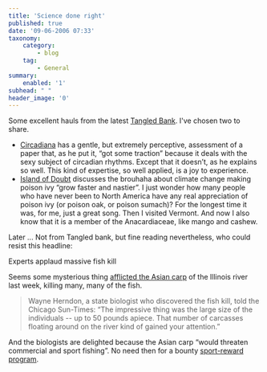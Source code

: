 ```yaml
---
title: 'Science done right'
published: true
date: '09-06-2006 07:33'
taxonomy:
    category:
        - blog
    tag:
        - General
summary:
    enabled: '1'
subhead: " "
header_image: '0'
---
```


Some excellent hauls from the latest [Tangled Bank](http://danielmorgan.blogspot.com/2006/06/tangled-bank-55.html). I've chosen two to share.


  * [Circadiana](http://circadiana.blogspot.com/2006/05/eight-hours-circadian-rhythm-do-not.html) has a gentle, but extremely perceptive, assessment of a paper that, as he put it, “got some traction” because it deals with the sexy subject of circadian rhythms. Except that it doesn’t, as he explains so well. This kind of expertise, so well applied, is a joy to experience.
  * [Island of Doubt](http://islandofdoubt.blogspot.com/2006/05/poison-ivy-is-sexy.html) discusses the brouhaha about climate change making poison ivy “grow faster and nastier”. I just wonder how many people who have never been to North America have any real appreciation of poison ivy (or poison oak, or poison sumach)? For the longest time it was, for me, just a great song. Then I visited Vermont. And now I also know that it is a member of the Anacardiaceae, like mango and cashew.

Later ... Not from Tangled bank, but fine reading nevertheless, who could resist this headline:

Experts applaud massive fish kill

Seems some mysterious thing [afflicted the Asian carp](https://phys.org/news/2006-06-experts-massive-fish.html) of the Illinois river last week, killing many, many of the fish.

> Wayne Herndon, a state biologist who discovered the fish kill, told the Chicago Sun-Times: “The impressive thing was the large size of the individuals -- up to 50 pounds apiece. That number of carcasses floating around on the river kind of gained your attention.”

And the biologists are delighted because the Asian carp “would threaten commercial and sport fishing”. No need then for a bounty [sport-reward program](http://jeremycherfas.net/blog/incentives-catch-fish/).
